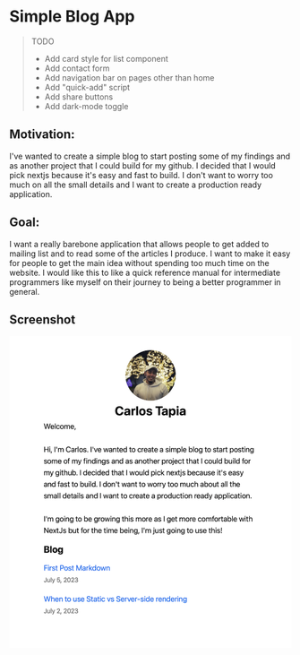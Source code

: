 # Simple Blog App

> TODO
> - Add card style for list component 
> - Add contact form 
> - Add navigation bar on pages other than home
> - Add "quick-add" script
> - Add share buttons
> - Add dark-mode toggle

## Motivation: 
I've wanted to create a simple blog to start posting some of my findings and as
another project that I could build for my github. I decided that I would pick
nextjs because it's easy and fast to build. I don't want to worry too much on
all the small details and I want to create a production ready application. 

## Goal: 
I want a really barebone application that allows people to get added to mailing
list and to read some of the articles I produce. I want to make it easy for
people to get the main idea without spending too much time on the website. I would like
this to like a quick reference manual for intermediate programmers like myself
on their journey to being a better programmer in general.


## Screenshot
![website.png](/docs/website.png "Website")









